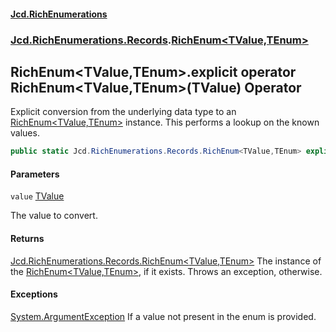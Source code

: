#### [Jcd.RichEnumerations](index.md 'index')
### [Jcd.RichEnumerations.Records](Jcd.RichEnumerations.Records.md 'Jcd.RichEnumerations.Records').[RichEnum&lt;TValue,TEnum&gt;](RichEnum_TValue,TEnum_.md 'Jcd.RichEnumerations.Records.RichEnum<TValue,TEnum>')

## RichEnum<TValue,TEnum>.explicit operator RichEnum<TValue,TEnum>(TValue) Operator

Explicit conversion from the underlying data type to an [RichEnum&lt;TValue,TEnum&gt;](RichEnum_TValue,TEnum_.md 'Jcd.RichEnumerations.Records.RichEnum<TValue,TEnum>') instance. This
performs a lookup on the known values.

```csharp
public static Jcd.RichEnumerations.Records.RichEnum<TValue,TEnum> explicit operator RichEnum<TValue,TEnum>(TValue value);
```
#### Parameters

<a name='Jcd.RichEnumerations.Records.RichEnum_TValue,TEnum_.op_ExplicitJcd.RichEnumerations.Records.RichEnum_TValue,TEnum_(TValue).value'></a>

`value` [TValue](RichEnum_TValue,TEnum_.md#Jcd.RichEnumerations.Records.RichEnum_TValue,TEnum_.TValue 'Jcd.RichEnumerations.Records.RichEnum<TValue,TEnum>.TValue')

The value to convert.

#### Returns

[Jcd.RichEnumerations.Records.RichEnum&lt;](RichEnum_TValue,TEnum_.md 'Jcd.RichEnumerations.Records.RichEnum<TValue,TEnum>')[TValue](RichEnum_TValue,TEnum_.md#Jcd.RichEnumerations.Records.RichEnum_TValue,TEnum_.TValue 'Jcd.RichEnumerations.Records.RichEnum<TValue,TEnum>.TValue')[,](RichEnum_TValue,TEnum_.md 'Jcd.RichEnumerations.Records.RichEnum<TValue,TEnum>')[TEnum](RichEnum_TValue,TEnum_.md#Jcd.RichEnumerations.Records.RichEnum_TValue,TEnum_.TEnum 'Jcd.RichEnumerations.Records.RichEnum<TValue,TEnum>.TEnum')[&gt;](RichEnum_TValue,TEnum_.md 'Jcd.RichEnumerations.Records.RichEnum<TValue,TEnum>')
The instance of the [RichEnum&lt;TValue,TEnum&gt;](RichEnum_TValue,TEnum_.md 'Jcd.RichEnumerations.Records.RichEnum<TValue,TEnum>'), if it exists. Throws an exception,
otherwise.

#### Exceptions

[System.ArgumentException](https://docs.microsoft.com/en-us/dotnet/api/System.ArgumentException 'System.ArgumentException')
If a value not present in the enum is provided.
